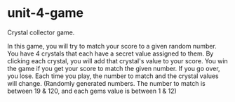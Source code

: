 # unit-4-game

Crystal collector game.

In this game, you will try to match your score to a given random number.
You have 4 crystals that each have a secret value assigned to them.
By clicking each crystal, you will add that crystal's value to your score.
You win the game if you get your score to match the given number. If you go over, you lose.
Each time you play, the number to match and the crystal values will change. (Randomly generated numbers. The number to match is between 19 & 120, and each gems value is between 1 & 12)
